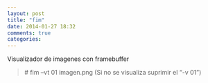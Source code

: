 ```yaml
---
layout: post
title: "fim"
date: 2014-01-27 18:32
comments: true
categories: 
---
```

Visualizador de imagenes con framebuffer

>\# fim –vt 01 imagen.png (Si no se visualiza suprimir el “-v 01”)

